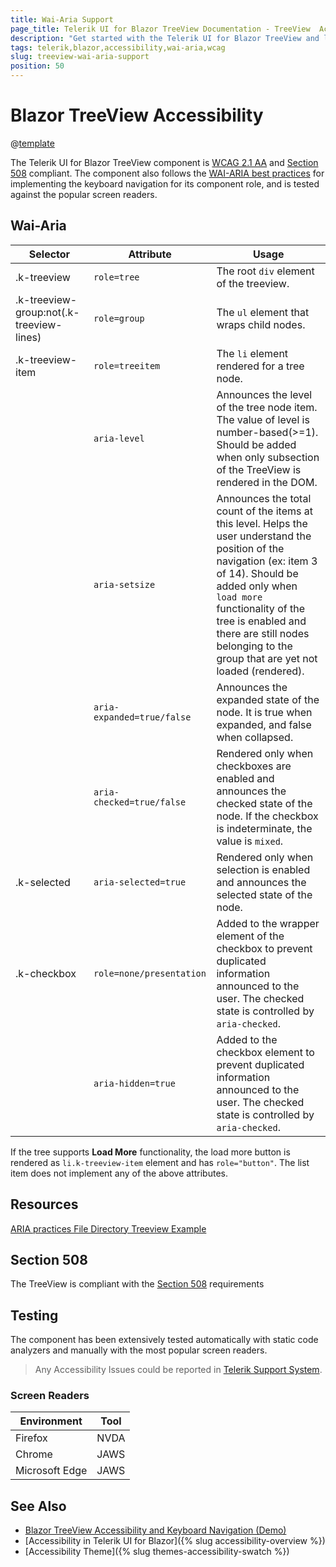 ```yaml
---
title: Wai-Aria Support
page_title: Telerik UI for Blazor TreeView Documentation - TreeView  Accessibility
description: "Get started with the Telerik UI for Blazor TreeView and learn about its accessibility support for WAI-ARIA, Section 508, and WCAG 2.1."
tags: telerik,blazor,accessibility,wai-aria,wcag
slug: treeview-wai-aria-support
position: 50
---
```


# Blazor TreeView Accessibility

@[template](/_contentTemplates/common/parameters-table-styles.md#table-layout)



The Telerik UI for Blazor TreeView component is [WCAG 2.1 AA](https://www.w3.org/TR/WCAG21/) and [Section 508](http://www.section508.gov/) compliant. The component also follows the [WAI-ARIA best practices](https://www.w3.org/WAI/ARIA/apg/) for implementing the keyboard navigation for its component role, and is tested against the popular screen readers.

## Wai-Aria

| Selector | Attribute | Usage |
| -------- | --------- | ----- |
| .k-treeview | `role=tree` | The root `div` element of the treeview. |
| .k-treeview-group:not(.k-treeview-lines) | `role=group` | The `ul` element that wraps child nodes. |
| .k-treeview-item | `role=treeitem` | The `li` element rendered for a tree node. |
|  | `aria-level` | Announces the level of the tree node item. The value of level is number-based(>=1). Should be added when only subsection of the TreeView is rendered in the DOM. |
|  | `aria-setsize` | Announces the total count of the items at this level. Helps the user understand the position of the navigation (ex: item 3 of 14). Should be added only when `load more` functionality of the tree is enabled and there are still nodes belonging to the group that are yet not loaded (rendered). |
|  | `aria-expanded=true/false` | Announces the expanded state of the node. It is true when expanded, and false when collapsed. |
|  | `aria-checked=true/false` | Rendered only when checkboxes are enabled and announces the checked state of the node. If the checkbox is indeterminate, the value is `mixed`. |
| .k-selected | `aria-selected=true` | Rendered only when selection is enabled and announces the selected state of the node. |
| .k-checkbox | `role=none/presentation` | Added to the wrapper element of the checkbox to prevent duplicated information announced to the user. The checked state is controlled by `aria-checked`. |
|  | `aria-hidden=true` | Added to the checkbox element to prevent duplicated information announced to the user. The checked state is controlled by `aria-checked`. |


If the tree supports **Load More** functionality, the load more button is rendered as `li.k-treeview-item` element and has `role="button"`. The list item does not implement any of the above attributes.

## Resources

[ARIA practices File Directory Treeview Example](https://www.w3.org/WAI/ARIA/apg/example-index/treeview/treeview-1/treeview-1a.html)

## Section 508


The TreeView is compliant with the [Section 508](http://www.section508.gov/) requirements

## Testing


The component has been extensively tested automatically with static code analyzers and manually with the most popular screen readers.

> Any Accessibility Issues could be reported in [Telerik Support System](https://www.telerik.com/account/support-center).

### Screen Readers

| Environment | Tool |
| ----------- | ---- |
| Firefox | NVDA |
| Chrome | JAWS |
| Microsoft Edge | JAWS |



## See Also

* [Blazor TreeView Accessibility and Keyboard Navigation (Demo)](https://demos.telerik.com/blazor-ui/treeview/keyboard-navigation)
* [Accessibility in Telerik UI for Blazor]({% slug accessibility-overview %})
* [Accessibility Theme]({% slug themes-accessibility-swatch %})
